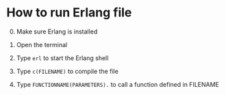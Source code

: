 # How to run Erlang file

0. Make sure Erlang is installed

1. Open the terminal

2. Type `erl` to start the Erlang shell

3. Type `c(FILENAME)` to compile the file

4. Type `FUNCTIONNAME(PARAMETERS).` to call a function defined in FILENAME
